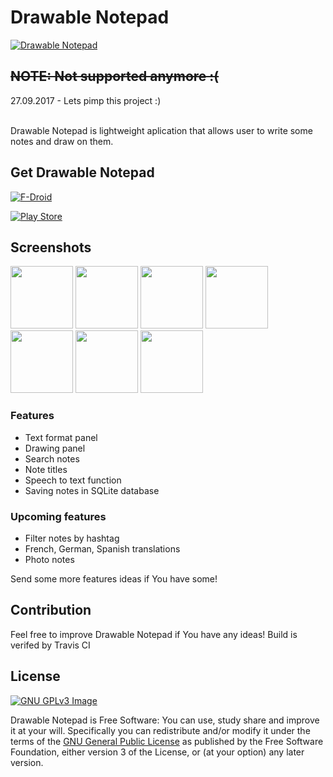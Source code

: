 # Drawable Notepad
[![Drawable Notepad](http://i.imgur.com/M9BBBpJ.png)](https://github.com/szafir1100/drawable-notepad)
## ~~NOTE: Not supported anymore :(~~
27.09.2017 - Lets pimp this project :)

<br>
Drawable Notepad is lightweight aplication that allows user to write some notes and draw on them.

## Get Drawable Notepad

[![F-Droid](https://f-droid.org/wiki/images/0/06/F-Droid-button_get-it-on.png)](https://f-droid.org/repository/browse/?fdfilter=notepad&fdid=com.tomaszmarzeion.notepad)

[![Play Store](http://img.talkandroid.com/uploads/2014/11/get-it-on-google-play.png)](https://play.google.com/store/apps/details?id=com.tomaszmarzeion.notepad&hl=pl)

## Screenshots

[<img src="http://i.imgur.com/NXh2fAG.png" width=100>](http://i.imgur.com/NXh2fAG.png)
[<img src="http://i.imgur.com/X0Wgi4C.png" width=100>](http://i.imgur.com/X0Wgi4C.png)
[<img src="http://i.imgur.com/ebGNBdQ.png" width=100>](http://i.imgur.com/ebGNBdQ.png)
[<img src="http://i.imgur.com/y5jEEU3.png" width=100>](http://i.imgur.com/y5jEEU3.png)
[<img src="http://i.imgur.com/xRqI8xf.png" width=100>](http://i.imgur.com/xRqI8xf.png)
[<img src="http://i.imgur.com/ZBCrDNe.png" width=100>](http://i.imgur.com/ZBCrDNe.png)
[<img src="http://i.imgur.com/yRnPqpB.png" width=100>](http://i.imgur.com/yRnPqpB.png)

### Features
- Text format panel
- Drawing panel
- Search notes
- Note titles
- Speech to text function
- Saving notes in SQLite database

### Upcoming features
- Filter notes by hashtag
- French, German, Spanish translations
- Photo notes

Send some more features ideas if You have some!

## Contribution
Feel free to improve Drawable Notepad if You have any ideas!
Build is verifed by Travis CI

## License
[![GNU GPLv3 Image](https://www.gnu.org/graphics/gplv3-127x51.png)](http://www.gnu.org/licenses/gpl-3.0.en.html)  

Drawable Notepad is Free Software: You can use, study share and improve it at your
will. Specifically you can redistribute and/or modify it under the terms of the
[GNU General Public License](https://www.gnu.org/licenses/gpl.html) as
published by the Free Software Foundation, either version 3 of the License, or
(at your option) any later version.  
